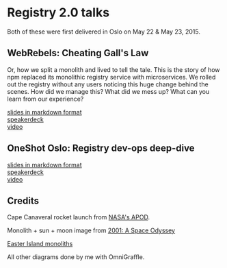 # Registry 2.0 talks

Both of these were first delivered in Oslo on May 22 & May 23, 2015.

## WebRebels: Cheating Gall's Law

Or, how we split a monolith and lived to tell the tale. This is the story of how npm replaced its monolithic registry service with microservices. We rolled out the registry without any users noticing this huge change behind the scenes. How did we manage this? What did we mess up? What can you learn from our experience?

[slides in markdown format](webrebels.md)  
[speakerdeck](https://speakerdeck.com/ceejbot/cheating-galls-law)  
[video](https://vimeo.com/128796804)

## OneShot Oslo: Registry dev-ops deep-dive

[slides in markdown format](one-shot.md)  
[speakerdeck](https://speakerdeck.com/ceejbot/npm-registry-dev-ops-deep-dive)  
[video](https://www.youtube.com/watch?v=mGh3lW9oAgk)


## Credits

Cape Canaveral rocket launch from [NASA's APOD](http://apod.nasa.gov/apod/ap081001.html).

Monolith + sun + moon image from [2001: A Space Odyssey](http://www.2001aspaceodyssey.org/BigImages/Monolith-Sun-Moon.png)

[Easter Island monoliths](http://www.paranormalhaze.com/the-5-most-mysterious-places-in-the-world/)

All other diagrams done by me with OmniGraffle.
